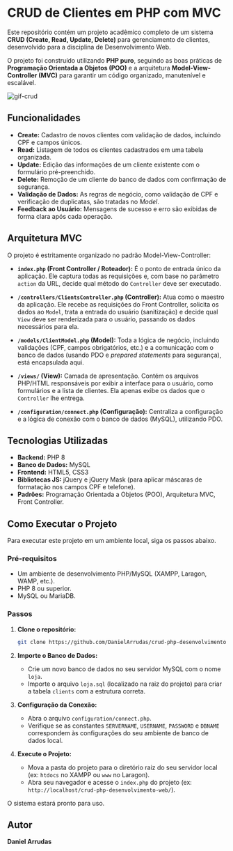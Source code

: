 # CRUD de Clientes em PHP com MVC

Este repositório contém um projeto acadêmico completo de um sistema **CRUD (Create, Read, Update, Delete)** para gerenciamento de clientes, desenvolvido para a disciplina de Desenvolvimento Web.

O projeto foi construído utilizando **PHP puro**, seguindo as boas práticas de **Programação Orientada a Objetos (POO)** e a arquitetura **Model-View-Controller (MVC)** para garantir um código organizado, manutenível e escalável.

![gif-crud](https://github.com/user-attachments/assets/b91d2662-a0d4-4610-ad88-63046d00cbb8)

## Funcionalidades

-   **Create:** Cadastro de novos clientes com validação de dados, incluindo CPF e campos únicos.
-   **Read:** Listagem de todos os clientes cadastrados em uma tabela organizada.
-   **Update:** Edição das informações de um cliente existente com o formulário pré-preenchido.
-   **Delete:** Remoção de um cliente do banco de dados com confirmação de segurança.
-   **Validação de Dados:** As regras de negócio, como validação de CPF e verificação de duplicatas, são tratadas no _Model_.
-   **Feedback ao Usuário:** Mensagens de sucesso e erro são exibidas de forma clara após cada operação.

## Arquitetura MVC

O projeto é estritamente organizado no padrão Model-View-Controller:

-   **`index.php` (Front Controller / Roteador):**
    É o ponto de entrada único da aplicação. Ele captura todas as requisições e, com base no parâmetro `action` da URL, decide qual método do `Controller` deve ser executado.

-   **`/controllers/ClientsController.php` (Controller):**
    Atua como o maestro da aplicação. Ele recebe as requisições do Front Controller, solicita os dados ao `Model`, trata a entrada do usuário (sanitização) e decide qual `View` deve ser renderizada para o usuário, passando os dados necessários para ela.

-   **`/models/ClientModel.php` (Model):**
    Toda a lógica de negócio, incluindo validações (CPF, campos obrigatórios, etc.) e a comunicação com o banco de dados (usando PDO e _prepared statements_ para segurança), está encapsulada aqui.

-   **`/views/` (View):**
    Camada de apresentação. Contém os arquivos PHP/HTML responsáveis por exibir a interface para o usuário, como formulários e a lista de clientes. Ela apenas exibe os dados que o `Controller` lhe entrega.

-   **`/configuration/connect.php` (Configuração):**
    Centraliza a configuração e a lógica de conexão com o banco de dados (MySQL), utilizando PDO.

## Tecnologias Utilizadas

-   **Backend:** PHP 8
-   **Banco de Dados:** MySQL
-   **Frontend:** HTML5, CSS3
-   **Bibliotecas JS:** jQuery e jQuery Mask (para aplicar máscaras de formatação nos campos CPF e telefone).
-   **Padrões:** Programação Orientada a Objetos (POO), Arquitetura MVC, Front Controller.

## Como Executar o Projeto

Para executar este projeto em um ambiente local, siga os passos abaixo.

### Pré-requisitos

-   Um ambiente de desenvolvimento PHP/MySQL (XAMPP, Laragon, WAMP, etc.).
-   PHP 8 ou superior.
-   MySQL ou MariaDB.

### Passos

1.  **Clone o repositório:**

    ```bash
    git clone https://github.com/DanielArrudas/crud-php-desenvolvimento-web.git
    ```

2.  **Importe o Banco de Dados:**

    -   Crie um novo banco de dados no seu servidor MySQL com o nome `loja`.
    -   Importe o arquivo `loja.sql` (localizado na raiz do projeto) para criar a tabela `clients` com a estrutura correta.

3.  **Configuração da Conexão:**

    -   Abra o arquivo `configuration/connect.php`.
    -   Verifique se as constantes `SERVERNAME`, `USERNAME`, `PASSWORD` e `DBNAME` correspondem às configurações do seu ambiente de banco de dados local.

4.  **Execute o Projeto:**
    -   Mova a pasta do projeto para o diretório raiz do seu servidor local (ex: `htdocs` no XAMPP ou `www` no Laragon).
    -   Abra seu navegador e acesse o `index.php` do projeto (ex: `http://localhost/crud-php-desenvolvimento-web/`).

O sistema estará pronto para uso.

## Autor

**Daniel Arrudas**
